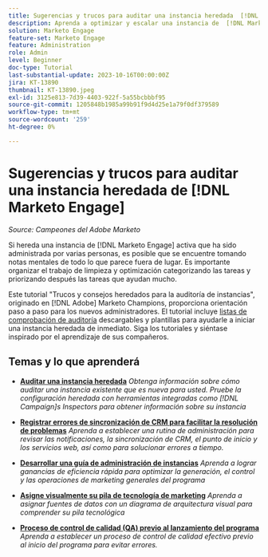 ```yaml
---
title: Sugerencias y trucos para auditar una instancia heredada  [!DNL Marketo Engage] Instance
description: Aprenda a optimizar y escalar una instancia de  [!DNL Marketo Engage]  activa que haya heredado.
solution: Marketo Engage
feature-set: Marketo Engage
feature: Administration
role: Admin
level: Beginner
doc-type: Tutorial
last-substantial-update: 2023-10-16T00:00:00Z
jira: KT-13890
thumbnail: KT-13890.jpeg
exl-id: 3125e813-7d39-4403-922f-5a55bcbbbf95
source-git-commit: 1205848b1985a99b91f9d4d25e1a79f0df379589
workflow-type: tm+mt
source-wordcount: '259'
ht-degree: 0%

---
```


# Sugerencias y trucos para auditar una instancia heredada de [!DNL Marketo Engage]

*Source: Campeones del Adobe Marketo*

Si hereda una instancia de [!DNL Marketo Engage] activa que ha sido administrada por varias personas, es posible que se encuentre tomando notas mentales de todo lo que parece fuera de lugar. Es importante organizar el trabajo de limpieza y optimización categorizando las tareas y priorizando después las tareas que ayudan mucho.

Este tutorial &quot;Trucos y consejos heredados para la auditoría de instancias&quot;, originado en [!DNL Adobe] Marketo Champions, proporciona orientación paso a paso para los nuevos administradores. El tutorial incluye [listas de comprobación de auditoría](https://experienceleague.adobe.com/docs/marketo/using/getting-started-with-marketo/inheriting-a-marketo-engage-instance/where-to-start.html?lang=es) descargables y plantillas para ayudarle a iniciar una instancia heredada de inmediato. Siga los tutoriales y siéntase inspirado por el aprendizaje de sus compañeros.

## Temas y lo que aprenderá

* **[Auditar una instancia heredada](/help/marketo-tutorial-inherited-instance/audit-an-inherted-instance.md)**
  *Obtenga información sobre cómo auditar una instancia existente que es nueva para usted. Pruebe la configuración heredada con herramientas integradas como [!DNL Campaign]s Inspectors para obtener información sobre su instancia*

* **[Registrar errores de sincronización de CRM para facilitar la resolución de problemas](/help/marketo-tutorial-inherited-instance/log-crm-sync-errors-for-easy-troubleshooting.md)**
  *Aprenda a establecer una rutina de administración para revisar las notificaciones, la sincronización de CRM, el punto de inicio y los servicios web, así como para solucionar errores a tiempo.*

* **[Desarrollar una guía de administración de instancias](/help/marketo-tutorial-inherited-instance/develop-an-instance-governance-guide.md)**
  *Aprenda a lograr ganancias de eficiencia rápida para optimizar la generación, el control y las operaciones de marketing generales del programa*

* **[Asigne visualmente su pila de tecnología de marketing](/help/marketo-tutorial-inherited-instance/create-a-visual-data-flow-diagram.md)**
  *Aprenda a asignar fuentes de datos con un diagrama de arquitectura visual para comprender su pila tecnológica*

* **[Proceso de control de calidad (QA) previo al lanzamiento del programa](/help/marketo-tutorial-inherited-instance/essential-program-pre-launch-qa.md)**
  *Aprenda a establecer un proceso de control de calidad efectivo previo al inicio del programa para evitar errores.*
